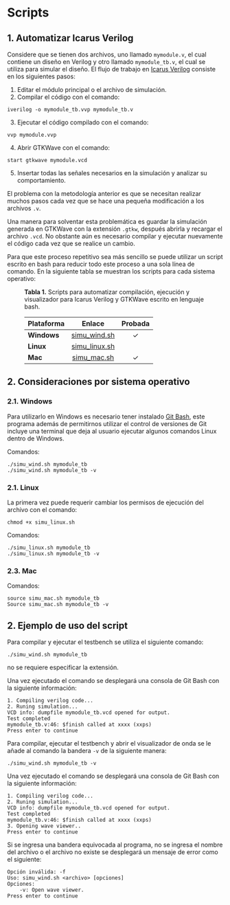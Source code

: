 # Scripts

## 1. Automatizar Icarus Verilog

Considere que se tienen dos archivos, uno llamado `mymodule.v`, el cual contiene un diseño en Verilog y otro llamado `mymodule_tb.v`, el cual se utiliza para simular el diseño. El flujo de trabajo en [Icarus Verilog](https://bleyer.org/icarus/) consiste en los siguientes pasos:

1. Editar el módulo principal o el archivo de simulación.
2. Compilar el código con el comando:
``` plain linenums="1"
iverilog -o mymodule_tb.vvp mymodule_tb.v
```
3. Ejecutar el código compilado con el comando:
``` plain linenums="1"
vvp mymodule.vvp
```
4. Abrir GTKWave con el comando:
``` plain linenums="1"
start gtkwave mymodule.vcd
```
5. Insertar todas las señales necesarios en la simulación y analizar su comportamiento.

El problema con la metodología anterior es que se necesitan realizar muchos pasos cada vez que se hace una pequeña modificación a los archivos `.v`. 

Una manera para solventar esta problemática es guardar la simulación generada en GTKWave con la extensión `.gtkw`, después abrirla y recargar el archivo `.vcd`. No obstante aún es necesario compilar y ejecutar nuevamente el código cada vez que se realice un cambio.

Para que este proceso repetitivo sea más sencillo se puede utilizar un script escrito en bash para reducir todo este proceso a una sola línea de comando. En la siguiente tabla se muestran los scripts para cada sistema operativo:

<figure markdown>
  <figcaption> <b>Tabla 1.</b> Scripts para automatizar compilación, ejecución y visualizador para Icarus Verilog y GTKWave escrito en lenguaje bash.</figcaption>


| Plataforma  |                            Enlace                            | Probada |
| ----------- | :----------------------------------------------------------: | :-----: |
| **Windows** | [simu_wind.sh](https://github.com/cirofabianbermudez/curso_fpga/blob/main/codes/00_bash_scripts/simu_wind.sh) |    ✓    |
| **Linux**   | [simu_linux.sh](https://github.com/cirofabianbermudez/curso_fpga/blob/main/codes/00_bash_scripts/simu_linux.sh) |         |
| **Mac**     | [simu_mac.sh](https://github.com/cirofabianbermudez/curso_fpga/blob/main/codes/00_bash_scripts/simu_mac.sh) |    ✓    |

</figure>


## 2. Consideraciones por sistema operativo

###  2.1. Windows

Para utilizarlo en Windows es necesario tener instalado [Git Bash](https://git-scm.com/downloads), este programa además de permitirnos utilizar el control de versiones de Git incluye una terminal que deja al usuario ejecutar algunos comandos Linux dentro de Windows.

Comandos:
``` plain linenums="1"
./simu_wind.sh mymodule_tb
./simu_wind.sh mymodule_tb -v
```

### 2.1. Linux
La primera vez puede requerir cambiar los permisos de ejecución del archivo con el comando:
``` plain linenums="1"
chmod +x simu_linux.sh
```
Comandos:
``` plain linenums="1"
./simu_linux.sh mymodule_tb
./simu_linux.sh mymodule_tb -v
```

### 2.3. Mac
Comandos:
``` plain linenums="1"
source simu_mac.sh mymodule_tb
Source simu_mac.sh mymodule_tb -v
```

## 2. Ejemplo de uso del script

Para compilar y ejecutar el testbench se utiliza el siguiente comando:
``` plain linenums="1"
./simu_wind.sh mymodule_tb
```
no se requiere especificar la extensión.

Una vez ejecutado el comando se desplegará una consola de Git Bash con la siguiente información:
``` plain linenums="1"
1. Compiling verilog code...
2. Runing simulation...
VCD info: dumpfile mymodule_tb.vcd opened for output.
Test completed
mymodule_tb.v:46: $finish called at xxxx (xxps)
Press enter to continue
```
Para compilar, ejecutar el testbench y abrir el visualizador de onda se le añade al comando la bandera `-v` de la siguiente manera:
``` plain linenums="1"
./simu_wind.sh mymodule_tb -v
```
Una vez ejecutado el comando se desplegará una consola de Git Bash con la siguiente información:
``` plain linenums="1"
1. Compiling verilog code...
2. Runing simulation...
VCD info: dumpfile mymodule_tb.vcd opened for output.
Test completed
mymodule_tb.v:46: $finish called at xxxx (xxps)
3. Opening wave viewer..
Press enter to continue
```
Si se ingresa una bandera equivocada al programa, no se ingresa el nombre del archivo o el archivo no existe se desplegará un mensaje de error como el siguiente:
``` plain linenums="1"
Opción inválida: -f
Uso: simu_wind.sh <archivo> [opciones]
Opciones:
    -v: Open wave viewer.
Press enter to continue
```



